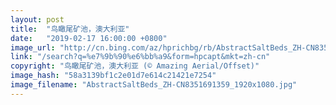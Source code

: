 ```yaml
---
layout: post
title:  "鸟瞰尾矿池，澳大利亚"
date:   "2019-02-17 16:00:00 +0800"
image_url: "http://cn.bing.com/az/hprichbg/rb/AbstractSaltBeds_ZH-CN8351691359_1920x1080.jpg"
link: "/search?q=%e7%9b%90%e6%bb%a9&form=hpcapt&mkt=zh-cn"
copyright: "鸟瞰尾矿池，澳大利亚 (© Amazing Aerial/Offset)"
image_hash: "58a3139bf1c2e01d7e614c21421e7254"
image_filename: "AbstractSaltBeds_ZH-CN8351691359_1920x1080.jpg"
---
```

